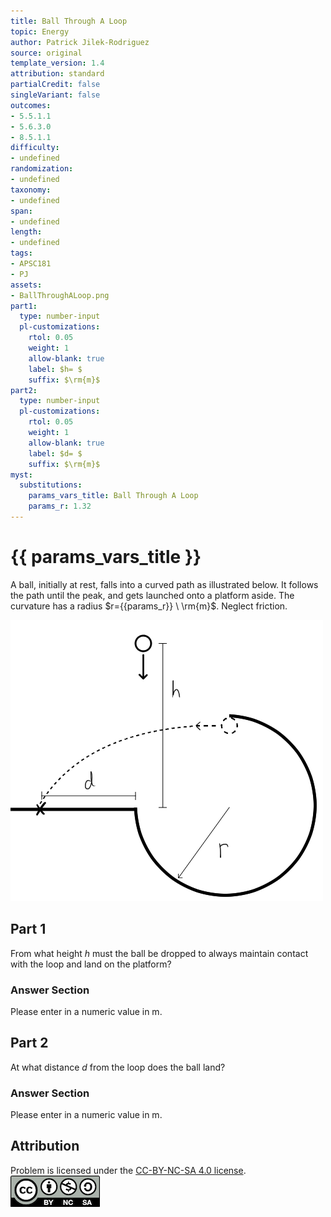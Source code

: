 ```yaml
---
title: Ball Through A Loop
topic: Energy
author: Patrick Jilek-Rodriguez
source: original
template_version: 1.4
attribution: standard
partialCredit: false
singleVariant: false
outcomes:
- 5.5.1.1
- 5.6.3.0
- 8.5.1.1
difficulty:
- undefined
randomization:
- undefined
taxonomy:
- undefined
span:
- undefined
length:
- undefined
tags:
- APSC181
- PJ
assets:
- BallThroughALoop.png
part1:
  type: number-input
  pl-customizations:
    rtol: 0.05
    weight: 1
    allow-blank: true
    label: $h= $
    suffix: $\rm{m}$
part2:
  type: number-input
  pl-customizations:
    rtol: 0.05
    weight: 1
    allow-blank: true
    label: $d= $
    suffix: $\rm{m}$
myst:
  substitutions:
    params_vars_title: Ball Through A Loop
    params_r: 1.32
---
```

# {{ params_vars_title }}
A ball, initially at rest, falls into a curved path as illustrated below. It follows the path until the peak, and gets launched onto a platform aside.
The curvature has a radius $r={{params_r}} \ \rm{m}$.
Neglect friction.

<img src="BallThroughALoop.png" width=500 alt="A ball falling vertically into a loop of radius r from a height h. At the peak of the loop, it comes off the track and lands on a platform of distance d from the start of the loop." >

## Part 1

From what height $h$ must the ball be dropped to always maintain contact with the loop and land on the platform?

### Answer Section

Please enter in a numeric value in m.

## Part 2

At what distance $d$ from the loop does the ball land?

### Answer Section

Please enter in a numeric value in m.

## Attribution

Problem is licensed under the [CC-BY-NC-SA 4.0 license](https://creativecommons.org/licenses/by-nc-sa/4.0/).<br> ![The Creative Commons 4.0 license requiring attribution-BY, non-commercial-NC, and share-alike-SA license.](https://raw.githubusercontent.com/firasm/bits/master/by-nc-sa.png)